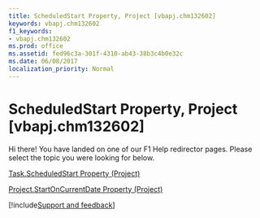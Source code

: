 ```yaml
---
title: ScheduledStart Property, Project [vbapj.chm132602]
keywords: vbapj.chm132602
f1_keywords:
- vbapj.chm132602
ms.prod: office
ms.assetid: fed96c3a-301f-4310-ab43-38b3c4b0e32c
ms.date: 06/08/2017
localization_priority: Normal
---
```



# ScheduledStart Property, Project [vbapj.chm132602]

Hi there! You have landed on one of our F1 Help redirector pages. Please select the topic you were looking for below.

[Task.ScheduledStart Property (Project)](https://msdn.microsoft.com/library/f22726f1-2d11-92cf-86c8-48c35a916dd8%28Office.15%29.aspx)

[Project.StartOnCurrentDate Property (Project)](https://msdn.microsoft.com/library/9d2970f4-7767-cf70-66cb-a9179d120187%28Office.15%29.aspx)

[!include[Support and feedback](~/includes/feedback-boilerplate.md)]